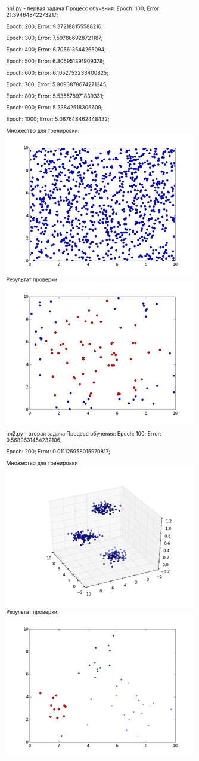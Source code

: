 # 

nn1.py - первая задача
Процесс обучения:
Epoch: 100; Error: 21.39464842273217;

Epoch: 200; Error: 9.372188155588216;

Epoch: 300; Error: 7.597886928721187;

Epoch: 400; Error: 6.705613544265094;

Epoch: 500; Error: 6.305951391909378;

Epoch: 600; Error: 6.1052753233400825;

Epoch: 700; Error: 5.9093878674271245;

Epoch: 800; Error: 5.535578971839331;

Epoch: 900; Error: 5.23842518306609;

Epoch: 1000; Error: 5.067648462448432;

Множество для тренировки:
![Alt text](https://github.com/luzgin-v/nn/blob/master/nn1_training.png "Множество для тренировки")
Результат проверки:
![Alt text](https://github.com/luzgin-v/nn/blob/master/nn1_result.png "Результат проверки")

nn2.py - вторая задача
Процесс обучения:
Epoch: 100; Error: 0.5689631454232106;

Epoch: 200; Error: 0.011125958015970817;

Множество для тренировки
![Alt text](https://github.com/luzgin-v/nn/blob/master/nn2_training.png "Множество для тренировки")
Результат проверки:
![Alt text](https://github.com/luzgin-v/nn/blob/master/nn2_result.png "Результат проверки")
